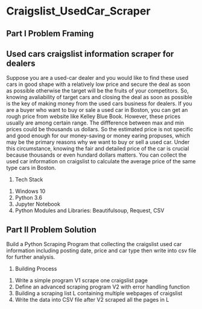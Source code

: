 # Craigslist_UsedCar_Scraper

## Part I  Problem Framing 
## Used cars craigslist information scraper for dealers

Suppose you are a used-car dealer and you would like to find these used cars in good shape with a relatively low price and secure the deal as soon as possible otherwise the target will be the fruits of your competitors. So, knowing avaliability of target cars and closing the deal as soon as possible is the key of making money from the used cars business for dealers. If you are a buyer who want to buy or sale a used car in Boston, you can get an rough price from website like Kelley Blue Book. However, these prices usually are among certain range. The diffference between max and min prices could be thousands us dollars. So the estimated price is not specific and good enough for our money-saving or money earing propuses, which may be the primary reasons why we want to buy or sell a used car. Under this circumstance, knowing the fair and detailed price of the car is crucial because thousands or even hundard dollars matters. You can collect the used car information on craigslist to calculate the average price of the same type cars in Boston.
1. Tech Stack
1)  Windows 10
2)  Python 3.6
3)  Jupyter Notebook 
4)  Python Modules and Libraries: Beautifulsoup, Request, CSV

## Part II   Problem Solution 

Build a Python Scraping Program that collecting the craigslist used car information including posting date, price and car type then write into csv file for further analysis.

1. Building Process
1)  Write a simple program V1 scrape one craigslist page 
2)  Define an advanced scraping program V2 with error handling function 
3)  Building a scraping list L containing multiple webpages of craigslist
4)  Write the data into CSV file after V2 scraped all the pages in L




 

